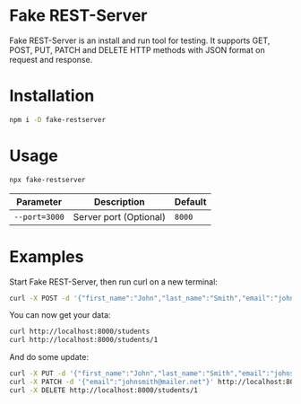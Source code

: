 # Fake REST-Server

Fake REST-Server is an install and run tool for testing. It supports GET, POST, 
PUT, PATCH and DELETE HTTP methods with JSON format on request and response.

# Installation

```sh
npm i -D fake-restserver
```

# Usage

```sh
npx fake-restserver
```

| Parameter     | Description  | Default |
|---------------|--------------|---------|
| `--port=3000` | Server port (Optional) | `8000`  |

# Examples

Start Fake REST-Server, then run curl on a new terminal:
```sh
curl -X POST -d '{"first_name":"John","last_name":"Smith","email":"johnsmith@mailer.net"}' http://localhost:8000/students
```

You can now get your data:
```sh
curl http://localhost:8000/students
curl http://localhost:8000/students/1
```

And do some update:
```sh
curl -X PUT -d '{"first_name":"John","last_name":"Smith","email":"johnsmith@mailer.net"}' http://localhost:8000/students/1
curl -X PATCH -d '{"email":"johnsmith@mailer.net"}' http://localhost:8000/students/1
curl -X DELETE http://localhost:8000/students/1
```
